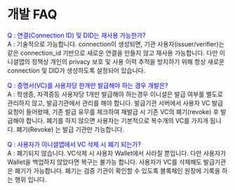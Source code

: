 # 개발 FAQ

<font color=blue>Q : 연결(Connection ID) 및 DID는 재사용 가능한가?</font>
<br>A : 기술적으로 가능합니다. connection이 생성되면, 기관 사용자(issuer/verifier)는 같은 connection_id 기반으로 새로운 연결을 만들지 않고 재사용 가능합니다. 다만 이니셜앱의 정책상 개인의 privacy 보호 및 사용 이력 추적을 방지하기 위해 항상 새로운 connection 및 DID가 생성하도록 설정되어 있습니다.

<font color=blue>Q : 증명서(VC)를 사용자당 한개만 발급해야 하는 경우 개발은?</font>
<br>A : 학생증, 자격증등 사용자당 1개만 발급해야 하는경우 이니셜은 발급 여부를 별도로 관리하지 않고, 발급기관에서 관리를 해야 합니다. 발급기관 서버에서 사용자 VC 발급 요청이 들어왔때, 기존 발급 유무를 체크하여 재발급 시 기존 VC의 폐기(revoke) 후 발급해야 합니다. 폐기를 하지 않으면 사용자는 기본적으로 복수개의 VC를 가지개 됩니다. 폐기(Revoke)
는 발급 기관만 가능합니다.

<font color=blue>Q : 사용자가 이니셜앱에서 VC 삭제 시 폐기 되는가?</font>
<br>A : 폐기되지 않습니다. VC삭제 시 사용자 Wallet에서 사라질 뿐입니다. 다만 사용자가 Wallet을 백업하지 않았다면 복구는 불가능 합니다. 사용자가 VC를 삭제해도 발급기관은 폐기가 가능합니다. 폐기는 검증 기관이 확인할 수 있도록 블록체인 원장에 기록을 하는 행위 입니다.